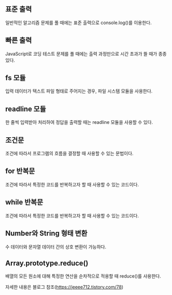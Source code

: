 ## 표준 출력

일반적인 알고리즘 문제를 풀 때에는 표준 출력으로 console.log()를 이용한다.

## 빠른 출력

JavaScript로 코딩 테스트 문제를 풀 때에는 출력 과정만으로 시간 초과가 뜰 때가 종종 있다.

## fs 모듈

입력 데이터가 텍스트 파일 형태로 주어지는 경우, 파일 시스템 모듈을 사용한다.

## readline 모듈

한 줄씩 입력받아 처리하여 정답을 출력할 때는 readline 모듈을 사용할 수 있다.

## 조건문

조건에 따라서 프로그램의 흐름을 결정할 때 사용할 수 있는 문법이다.

## for 반복문

조건에 따라서 특정한 코드를 반복하고자 할 때 사용할 수 있는 코드이다.

## while 반복문

조건에 따라서 특정한 코드를 반복하고자 할 때 사용할 수 있는 코드이다.

## Number와 String 형태 변환

수 데이터와 문자열 데이터 간의 상호 변환이 가능하다.

## Array.prototype.reduce()

배열의 모든 원소에 대해 특정한 연산을 순차적으로 적용할 때 reduce()를 사용한다.

자세한 내용은 블로그 참조(https://jeeee712.tistory.com/78)
